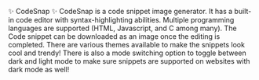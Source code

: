 ✨ CodeSnap ✨
CodeSnap is a code snippet image generator. It has a built-in code editor with syntax-highlighting abilities. Multiple programming languages are supported (HTML, Javascript, and C among many). The Code snippet can be downloaded as an image once the editing is completed. There are various themes available to make the snippets look cool and trendy! There is also a mode switching option to toggle between dark and light mode to make sure snippets are supported on websites with dark mode as well!
